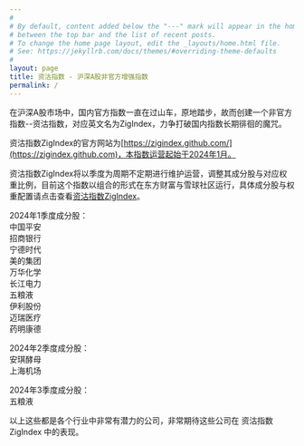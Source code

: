 ```yaml
---
#
# By default, content added below the "---" mark will appear in the home page
# between the top bar and the list of recent posts.
# To change the home page layout, edit the _layouts/home.html file.
# See: https://jekyllrb.com/docs/themes/#overriding-theme-defaults
#
layout: page
title: 资沽指数 - 沪深A股非官方增强指数
permalink: /
---
```


在沪深A股市场中，国内官方指数一直在过山车，原地踏步，故而创建一个非官方指数--资沽指数，对应英文名为ZigIndex，力争打破国内指数长期徘徊的魔咒。<br>

资沽指数ZigIndex的官方网站为[https://zigindex.github.com/](https://zigindex.github.com)，本指数运营起始于2024年1月。<br>

资沽指数ZigIndex将以季度为周期不定期进行维护运营，调整其成分股与对应权重比例，目前这个指数以组合的形式在东方财富与雪球社区运行，具体成分股与权重配置请点击查看[资沽指数ZigIndex](https://groupwap.eastmoney.com/group/simulation/info.html?zh=240170300000076403)。<br>

2024年1季度成分股：<br>
中国平安<br>
招商银行<br>
宁德时代<br>
美的集团<br>
万华化学<br>
长江电力<br>
五粮液<br>
伊利股份<br>
迈瑞医疗<br>
药明康德<br>

2024年2季度成分股：<br>
安琪酵母<br>
上海机场<br>

2024年3季度成分股：<br>
五粮液<br>

以上这些都是各个行业中非常有潜力的公司，非常期待这些公司在 资沽指数ZigIndex 中的表现。<br>

